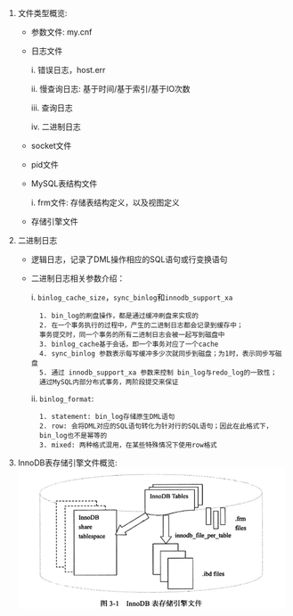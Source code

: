 1. 文件类型概览:
    - 参数文件: my.cnf
    - 日志文件
    
        i. 错误日志，host.err
        
        ii. 慢查询日志: 基于时间/基于索引/基于IO次数
        
        iii. 查询日志
        
        iv. 二进制日志
        
    - socket文件
    - pid文件
    - MySQL表结构文件
    
        i. frm文件: 存储表结构定义，以及视图定义
        
    - 存储引擎文件
    
2. 二进制日志
    - 逻辑日志，记录了DML操作相应的SQL语句或行变换语句
    - 二进制日志相关参数介绍：
    
        i. `binlog_cache_size`，`sync_binlog`和`innodb_support_xa`
        
            1. bin_log的刷盘操作，都是通过缓冲刷盘来实现的
            2. 在一个事务执行的过程中，产生的二进制日志都会记录到缓存中；
            事务提交时，同一个事务的所有二进制日志会被一起写到磁盘中
            3. binlog_cache基于会话，即一个事务对应了一个cache
            4. sync_binlog 参数表示每写缓冲多少次就同步到磁盘；为1时，表示同步写磁盘
            5. 通过 innodb_support_xa 参数来控制 bin_log与redo_log的一致性；
            通过MySQL内部分布式事务，两阶段提交来保证
        ii. `binlog_format`:
        
            1. statement: bin_log存储原生DML语句
            2. row: 会将DML对应的SQL语句转化为针对行的SQL语句；因此在此格式下，
            bin_log也不是幂等的
            3. mixed: 两种格式混用，在某些特殊情况下使用row格式
            
3. InnoDB表存储引擎文件概览:
    ![](./images/InnoDBFile.png)